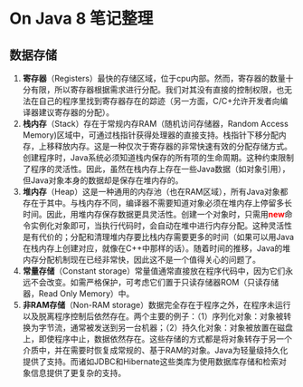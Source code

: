 # On Java 8 笔记整理

## 数据存储

1. **寄存器**（Registers）最快的存储区域，位于cpu内部。然而，寄存器的数量十分有限，所以寄存器根据需求进行分配。我们对其没有直接的控制权限，也无法在自己的程序里找到寄存器存在的踪迹（另一方面，C/C+允许开发者向编译器建议寄存器的分配）。
2. **栈内存**（Stack）存在于常规内存RAM（随机访问存储器，Random Access Memory)区域中，可通过栈指针获得处理器的直接支持。栈指针下移分配内存，上移释放内存。这是一种仅次于寄存器的非常快速有效的分配存储方式。创建程序时，Java系统必须知道栈内保存的所有项的生命周期。这种约束限制了程序的灵活性。因此，虽然在栈内存上存在一些Java数据（如对象引用），但Java对象本身的数据却是保存在堆内存的。
3. **堆内存**（Heap）这是一种通用的内存池（也在RAM区域），所有Java对象都存在于其中。与栈内存不同，编译器不需要知道对象必须在堆内存上停留多长时间。因此，用堆内存保存数据更具灵活性。创建一个对象时，只需用<font color='red'>**new**</font>命令实例化对象即可，当执行代码时，会自动在堆中进行内存分配。这种灵活性是有代价的；分配和清理堆内存要比栈内存需要更多的时间（如果可以用Java在栈内存上创建对应，就像在C++中那样的话）。随着时间的推移，Java的堆内存分配机制现在已经非常快，因此这不是一个值得关心的问题了。
4. **常量存储**（Constant storage）常量值通常直接放在程序代码中，因为它们永远不会改变。如需严格保护，可考虑它们置于只读存储器ROM（只读存储器，Read Only Memory）中。
5. **非RAM存储**（Non-RAM storage）数据完全存在于程序之外，在程序未运行以及脱离程序控制后依然存在。两个主要的例子：（1）序列化对象：对象被转换为字节流，通常被发送到另一台机器；（2）持久化对象：对象被放置在磁盘上，即使程序中止，数据依然存在。这些存储的方式都是将对象转存于另一个介质中，并在需要时恢复成常规的、基于RAM的对象。Java为轻量级持久化提供了支持。而诸如JDBC和Hibernate这些类库为使用数据库存储和检索对象信息提供了更复杂的支持。

